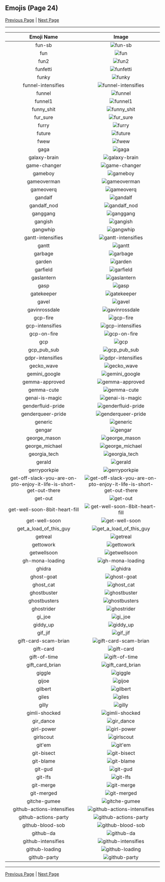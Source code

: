 
## Emojis (Page 24)

[Previous Page](/docs/rc/page-f-0023.md)
  | [Next Page](/docs/rc/page-g-0025.md)

<hr />

|Emoji Name|Image|
| :-: | :-: |
|fun-sb| ![fun-sb](/emojis/rc/fun-sb.png)|
|fun| ![fun](/emojis/rc/fun.png)|
|fun2| ![fun2](/emojis/rc/fun2.gif)|
|funfetti| ![funfetti](/emojis/rc/funfetti.png)|
|funky| ![funky](/emojis/rc/funky.png)|
|funnel-intensifies| ![funnel-intensifies](/emojis/rc/funnel-intensifies.gif)|
|funnel| ![funnel](/emojis/rc/funnel.png)|
|funnel1| ![funnel1](/emojis/rc/funnel1.png)|
|funny_shit| ![funny_shit](/emojis/rc/funny_shit.gif)|
|fur_sure| ![fur_sure](/emojis/rc/fur_sure.jpg)|
|furry| ![furry](/emojis/rc/furry.jpg)|
|future| ![future](/emojis/rc/future.jpg)|
|fwew| ![fwew](/emojis/rc/fwew.png)|
|gaga| ![gaga](/emojis/rc/gaga.png)|
|galaxy-brain| ![galaxy-brain](/emojis/rc/galaxy-brain.jpg)|
|game-changer| ![game-changer](/emojis/rc/game-changer.jpg)|
|gameboy| ![gameboy](/emojis/rc/gameboy.gif)|
|gameoverman| ![gameoverman](/emojis/rc/gameoverman.png)|
|gameoverq| ![gameoverq](/emojis/rc/gameoverq.gif)|
|gandalf| ![gandalf](/emojis/rc/gandalf.gif)|
|gandalf_nod| ![gandalf_nod](/emojis/rc/gandalf_nod.gif)|
|ganggang| ![ganggang](/emojis/rc/ganggang.png)|
|gangish| ![gangish](/emojis/rc/gangish.jpg)|
|gangwhip| ![gangwhip](/emojis/rc/gangwhip.png)|
|gantt-intensifies| ![gantt-intensifies](/emojis/rc/gantt-intensifies.gif)|
|gantt| ![gantt](/emojis/rc/gantt.png)|
|garbage| ![garbage](/emojis/rc/garbage.png)|
|garden| ![garden](/emojis/rc/garden.png)|
|garfield| ![garfield](/emojis/rc/garfield.png)|
|gaslantern| ![gaslantern](/emojis/rc/gaslantern.png)|
|gasp| ![gasp](/emojis/rc/gasp.gif)|
|gatekeeper| ![gatekeeper](/emojis/rc/gatekeeper.png)|
|gavel| ![gavel](/emojis/rc/gavel.gif)|
|gavinrossdale| ![gavinrossdale](/emojis/rc/gavinrossdale.png)|
|gcp-fire| ![gcp-fire](/emojis/rc/gcp-fire.gif)|
|gcp-intensifies| ![gcp-intensifies](/emojis/rc/gcp-intensifies.gif)|
|gcp-on-fire| ![gcp-on-fire](/emojis/rc/gcp-on-fire.gif)|
|gcp| ![gcp](/emojis/rc/gcp.png)|
|gcp_pub_sub| ![gcp_pub_sub](/emojis/rc/gcp_pub_sub.png)|
|gdpr-intensifies| ![gdpr-intensifies](/emojis/rc/gdpr-intensifies.gif)|
|gecko_wave| ![gecko_wave](/emojis/rc/gecko_wave.jpg)|
|gemini_google| ![gemini_google](/emojis/rc/gemini_google.png)|
|gemma-approved| ![gemma-approved](/emojis/rc/gemma-approved.png)|
|gemma-cute| ![gemma-cute](/emojis/rc/gemma-cute.png)|
|genai-is-magic| ![genai-is-magic](/emojis/rc/genai-is-magic.png)|
|genderfluid-pride| ![genderfluid-pride](/emojis/rc/genderfluid-pride.png)|
|genderqueer-pride| ![genderqueer-pride](/emojis/rc/genderqueer-pride.png)|
|generic| ![generic](/emojis/rc/generic.png)|
|gengar| ![gengar](/emojis/rc/gengar.png)|
|george_mason| ![george_mason](/emojis/rc/george_mason.png)|
|george_michael| ![george_michael](/emojis/rc/george_michael.png)|
|georgia_tech| ![georgia_tech](/emojis/rc/georgia_tech.png)|
|gerald| ![gerald](/emojis/rc/gerald.jpg)|
|gerryporkpie| ![gerryporkpie](/emojis/rc/gerryporkpie.jpg)|
|get-off-slack-you-are-on-pto-enjoy-it-life-is-short-get-out-there| ![get-off-slack-you-are-on-pto-enjoy-it-life-is-short-get-out-there](/emojis/rc/get-off-slack-you-are-on-pto-enjoy-it-life-is-short-get-out-there.gif)|
|get-out| ![get-out](/emojis/rc/get-out.png)|
|get-well-soon-8bit-heart-fill| ![get-well-soon-8bit-heart-fill](/emojis/rc/get-well-soon-8bit-heart-fill.gif)|
|get-well-soon| ![get-well-soon](/emojis/rc/get-well-soon.png)|
|get_a_load_of_this_guy| ![get_a_load_of_this_guy](/emojis/rc/get_a_load_of_this_guy.jpg)|
|getreal| ![getreal](/emojis/rc/getreal.png)|
|gettowork| ![gettowork](/emojis/rc/gettowork.png)|
|getwellsoon| ![getwellsoon](/emojis/rc/getwellsoon.png)|
|gh-mona-loading| ![gh-mona-loading](/emojis/rc/gh-mona-loading.gif)|
|ghidra| ![ghidra](/emojis/rc/ghidra.png)|
|ghost-goat| ![ghost-goat](/emojis/rc/ghost-goat.png)|
|ghost_cat| ![ghost_cat](/emojis/rc/ghost_cat.png)|
|ghostbuster| ![ghostbuster](/emojis/rc/ghostbuster.jpg)|
|ghostbusters| ![ghostbusters](/emojis/rc/ghostbusters.png)|
|ghostrider| ![ghostrider](/emojis/rc/ghostrider.jpg)|
|gi_joe| ![gi_joe](/emojis/rc/gi_joe.jpg)|
|giddy_up| ![giddy_up](/emojis/rc/giddy_up.gif)|
|gif_jif| ![gif_jif](/emojis/rc/gif_jif.gif)|
|gift-card-scam-brian| ![gift-card-scam-brian](/emojis/rc/gift-card-scam-brian.png)|
|gift-card| ![gift-card](/emojis/rc/gift-card.png)|
|gift-of-time| ![gift-of-time](/emojis/rc/gift-of-time.png)|
|gift_card_brian| ![gift_card_brian](/emojis/rc/gift_card_brian.jpg)|
|giggle| ![giggle](/emojis/rc/giggle.gif)|
|gijoe| ![gijoe](/emojis/rc/gijoe.png)|
|gilbert| ![gilbert](/emojis/rc/gilbert.png)|
|giles| ![giles](/emojis/rc/giles.png)|
|gilly| ![gilly](/emojis/rc/gilly.gif)|
|gimli-shocked| ![gimli-shocked](/emojis/rc/gimli-shocked.gif)|
|gir_dance| ![gir_dance](/emojis/rc/gir_dance.gif)|
|girl-power| ![girl-power](/emojis/rc/girl-power.jpg)|
|girlscout| ![girlscout](/emojis/rc/girlscout.png)|
|git'em| ![git'em](/emojis/rc/git'em.gif)|
|git-bisect| ![git-bisect](/emojis/rc/git-bisect.png)|
|git-blame| ![git-blame](/emojis/rc/git-blame.png)|
|git-gud| ![git-gud](/emojis/rc/git-gud.jpg)|
|git-lfs| ![git-lfs](/emojis/rc/git-lfs.png)|
|git-merge| ![git-merge](/emojis/rc/git-merge.png)|
|git-merged| ![git-merged](/emojis/rc/git-merged.png)|
|gitche-gumee| ![gitche-gumee](/emojis/rc/gitche-gumee.png)|
|github-actions-intensifies| ![github-actions-intensifies](/emojis/rc/github-actions-intensifies.gif)|
|github-actions-party| ![github-actions-party](/emojis/rc/github-actions-party.gif)|
|github-blood-sob| ![github-blood-sob](/emojis/rc/github-blood-sob.png)|
|github-da| ![github-da](/emojis/rc/github-da.png)|
|github-intensifies| ![github-intensifies](/emojis/rc/github-intensifies.gif)|
|github-loading| ![github-loading](/emojis/rc/github-loading.gif)|
|github-party| ![github-party](/emojis/rc/github-party.gif)|

<hr/>

[Previous Page](/docs/rc/page-f-0023.md)
  | [Next Page](/docs/rc/page-g-0025.md)